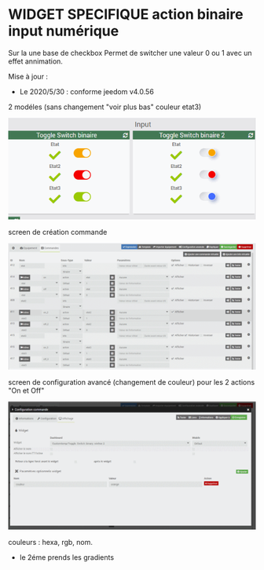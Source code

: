 # WIDGET SPECIFIQUE action binaire input numérique

Sur la une base de checkbox
Permet de switcher une valeur 0 ou 1
avec un effet annimation.

Mise à jour :
- Le 2020/5/30 : conforme jeedom v4.0.56

2 modéles (sans changement "voir plus bas" couleur etat3)


<img src="doc/toggle_switch_binaire.png"/>


screen de création commande


<img src="doc/toggle_switch_binaire_commandes.png"/>



screen de configuration avancé (changement de couleur)
pour les 2 actions "On et Off"


<img src="doc/toggle_switch_binaire_commandes_configuration_avance.png"/>

couleurs : hexa, rgb, nom.
+ le 2éme prends les gradients

